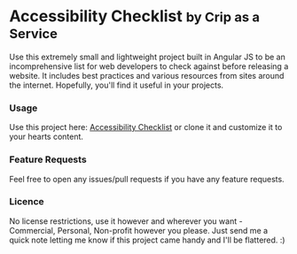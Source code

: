 <h1>Accessibility Checklist <small>by Crip as a Service</small></h1>

Use this extremely small and lightweight project built in Angular JS to be an incomprehensive list for web developers to check against before releasing a website. It includes best practices and various resources from sites around the internet. Hopefully, you'll find it useful in your projects.

### Usage

Use this project here: [Accessibility Checklist](http://checklist.crip.io) or clone it and customize it to your hearts content.

### Feature Requests

Feel free to open any issues/pull requests if you have any feature requests.

### Licence
No license restrictions, use it however and wherever you want - Commercial, Personal, Non-profit however you please. Just send me a quick note letting me know if this project came handy and I'll be flattered. :)
